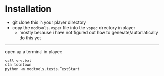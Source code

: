 # Installation

- git clone this in your player directory
- copy the ``modtools.vspec`` file into the ``vspec`` directory in player
	- mostly because i have not figured out how to generate/automatically do this yet

---

open up a terminal in player:
```
call env.bat
cta toontown
python -m modtools.tests.TestStart
```